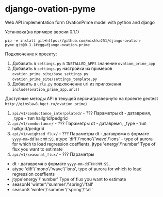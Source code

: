 # django-ovation-pyme
Web API implementation form OvationPrime model with python and django

Установка(на примере версии 0.1.1)
```
pip -e install git+https://github.com/mishka251/django-ovation-pyme.git@0.1.1#egg=django-ovation-prime
```

Подключение к проекту:
1. Добавить в `settings.py` в `INSTALLED_APPS` значение `ovation_prime_app`
2. Добавить в `settings.py` настройки из примеров `ovation_prime_site/base_settings.py` `ovation_prime_site/settings_template.py`
3. Добавить в `urls.py` подключение url из приложения `include(ovation_prime_app.urls)`

Доступные методы API в текущей версии(развернуто на проекте geotest `http://gimslaw8.bget.ru/ovation_prime`)

1. `api/v1/conductance_interpolated/` - ??? Параметры dt - датавремя, _type - тип hallgrid/pedgrid
2. `api/v1/conductance/` - ??? Параметры dt - датавремя, _type - тип hallgrid/pedgrid
3. `api/v1/weighted_flux/` - ??? Параметры   dt - датавремя в формате `yyyy-mm-ddTHH:MM:SS`, atype  'diff'/'mono'/'wave'/'ions'  - type of aurora for which to load regression coeffients, jtype 'energy'/'number' Type of flux you want to estimate
4. `api/v1/seasonal_flux/` - ???  Параметры 
  - dt - датавремя в формате `yyyy-mm-ddTHH:MM:SS`,
  - atype 'diff'/'mono'/'wave'/'ions',  type of aurora for which to load regression coeffients
  - jtype'energy'/'number' Type of flux you want to estimate
  - seasonN 'winter'/'summer'/'spring'/'fall'
  - seasonS 'winter'/'summer'/'spring'/'fall'